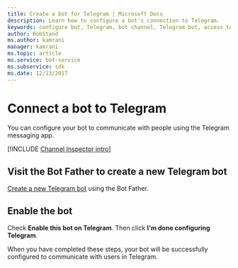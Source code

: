 ```yaml
---
title: Create a bot for Telegram | Microsoft Docs
description: Learn how to configure a bot's connection to Telegram.
keywords: configure bot, Telegram, bot channel, Telegram bot, access token
author: RobStand
ms.author: kamrani
manager: kamrani
ms.topic: article
ms.service: bot-service
ms.subservice: sdk
ms.date: 12/13/2017
---
```


# Connect a bot to Telegram

You can configure your bot to communicate with people using the Telegram messaging app.

[!INCLUDE [Channel Inspector intro](~/include/C3-snippet-channel-inspector.md)]

## Visit the Bot Father to create a new Telegram bot

<a href="https://telegram.me/botfather" target="_blank">Create a new Telegram bot</a> using the Bot Father.

## Enable the bot
Check **Enable this bot on Telegram**. Then click **I'm done configuring Telegram**.

When you have completed these steps, your bot will be successfully configured to communicate with users in Telegram.
